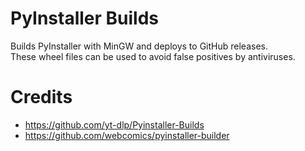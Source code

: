 # PyInstaller Builds
Builds PyInstaller with MinGW and deploys to GitHub releases.\
These wheel files can be used to avoid false positives by antiviruses.

# Credits
- https://github.com/yt-dlp/Pyinstaller-Builds
- https://github.com/webcomics/pyinstaller-builder

